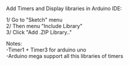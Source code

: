 Add Timers and Display libraries in Arduino IDE:

1/ Go to "Sketch" menu \
2/ Then menu "Include Library" \
3/ Click "Add .ZIP Library.."

Notes: \
-Timer1 + Timer3 for arduino uno \
-Arduino mega support all this libraries of timers
